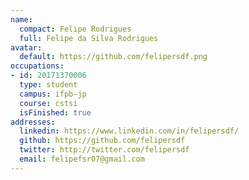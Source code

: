 ```yaml
---
name:
  compact: Felipe Rodrigues
  full: Felipe da Silva Rodrigues
avatar:
  default: https://github.com/felipersdf.png
occupations:
- id: 20171370006
  type: student
  campus: ifpb-jp
  course: cstsi
  isFinished: true
addresses:
  linkedin: https://www.linkedin.com/in/felipersdf/
  github: https://github.com/felipersdf
  twitter: http://twitter.com/felipersdf
  email: felipefsr07@gmail.com
---
```

